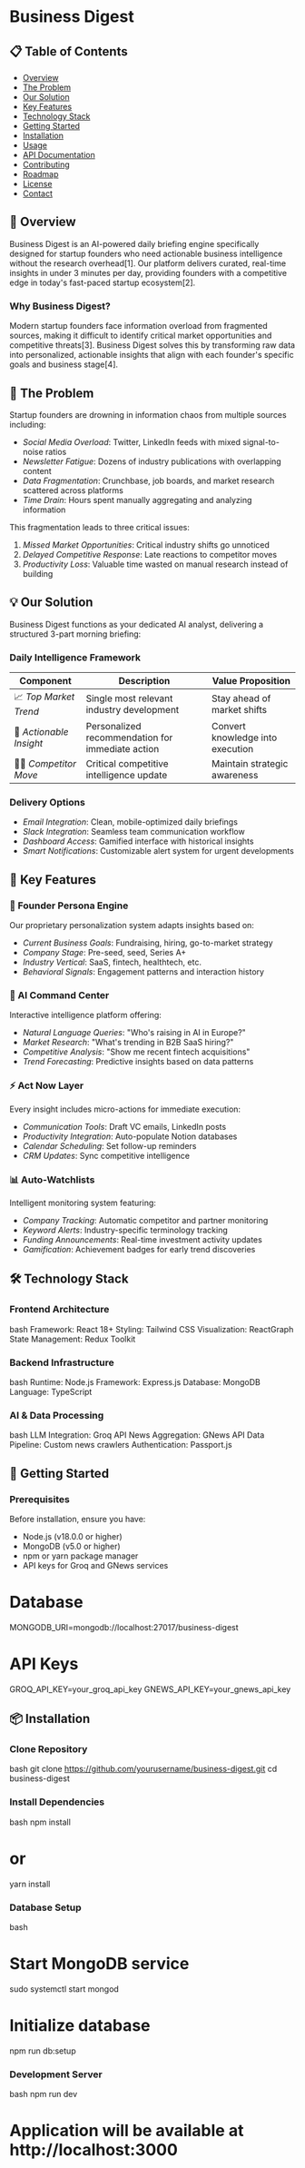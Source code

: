 # Business Digest

## 📋 Table of Contents

- [Overview](#overview)
- [The Problem](#the-problem)
- [Our Solution](#our-solution)
- [Key Features](#key-features)
- [Technology Stack](#technology-stack)
- [Getting Started](#getting-started)
- [Installation](#installation)
- [Usage](#usage)
- [API Documentation](#api-documentation)
- [Contributing](#contributing)
- [Roadmap](#roadmap)
- [License](#license)
- [Contact](#contact)

## 🚀 Overview

Business Digest is an AI-powered daily briefing engine specifically designed for startup founders who need actionable business intelligence without the research overhead[1]. Our platform delivers curated, real-time insights in under 3 minutes per day, providing founders with a competitive edge in today's fast-paced startup ecosystem[2].

### Why Business Digest?

Modern startup founders face information overload from fragmented sources, making it difficult to identify critical market opportunities and competitive threats[3]. Business Digest solves this by transforming raw data into personalized, actionable insights that align with each founder's specific goals and business stage[4].

## 🧠 The Problem

Startup founders are drowning in information chaos from multiple sources including:

- *Social Media Overload*: Twitter, LinkedIn feeds with mixed signal-to-noise ratios
- *Newsletter Fatigue*: Dozens of industry publications with overlapping content
- *Data Fragmentation*: Crunchbase, job boards, and market research scattered across platforms
- *Time Drain*: Hours spent manually aggregating and analyzing information

This fragmentation leads to three critical issues:

1. *Missed Market Opportunities*: Critical industry shifts go unnoticed
2. *Delayed Competitive Response*: Late reactions to competitor moves
3. *Productivity Loss*: Valuable time wasted on manual research instead of building

## 💡 Our Solution

Business Digest functions as your dedicated AI analyst, delivering a structured 3-part morning briefing:

### Daily Intelligence Framework

| Component | Description | Value Proposition |
|-----------|-------------|------------------|
| 📈 *Top Market Trend* | Single most relevant industry development | Stay ahead of market shifts |
| 🧠 *Actionable Insight* | Personalized recommendation for immediate action | Convert knowledge into execution |
| 🕵‍♂ *Competitor Move* | Critical competitive intelligence update | Maintain strategic awareness |

### Delivery Options

- *Email Integration*: Clean, mobile-optimized daily briefings
- *Slack Integration*: Seamless team communication workflow
- *Dashboard Access*: Gamified interface with historical insights
- *Smart Notifications*: Customizable alert system for urgent developments

## 🧬 Key Features

### 🎯 Founder Persona Engine

Our proprietary personalization system adapts insights based on:

- *Current Business Goals*: Fundraising, hiring, go-to-market strategy
- *Company Stage*: Pre-seed, seed, Series A+
- *Industry Vertical*: SaaS, fintech, healthtech, etc.
- *Behavioral Signals*: Engagement patterns and interaction history

### 🤖 AI Command Center

Interactive intelligence platform offering:

- *Natural Language Queries*: "Who's raising in AI in Europe?"
- *Market Research*: "What's trending in B2B SaaS hiring?"
- *Competitive Analysis*: "Show me recent fintech acquisitions"
- *Trend Forecasting*: Predictive insights based on data patterns

### ⚡ Act Now Layer

Every insight includes micro-actions for immediate execution:

- *Communication Tools*: Draft VC emails, LinkedIn posts
- *Productivity Integration*: Auto-populate Notion databases
- *Calendar Scheduling*: Set follow-up reminders
- *CRM Updates*: Sync competitive intelligence

### 📊 Auto-Watchlists

Intelligent monitoring system featuring:

- *Company Tracking*: Automatic competitor and partner monitoring
- *Keyword Alerts*: Industry-specific terminology tracking
- *Funding Announcements*: Real-time investment activity updates
- *Gamification*: Achievement badges for early trend discoveries


## 🛠 Technology Stack

### Frontend Architecture
bash
Framework: React 18+
Styling: Tailwind CSS
Visualization: ReactGraph
State Management: Redux Toolkit


### Backend Infrastructure
bash
Runtime: Node.js
Framework: Express.js
Database: MongoDB
Language: TypeScript


### AI & Data Processing
bash
LLM Integration: Groq API
News Aggregation: GNews API
Data Pipeline: Custom news crawlers
Authentication: Passport.js


## 🚀 Getting Started

### Prerequisites

Before installation, ensure you have:

- Node.js (v18.0.0 or higher)
- MongoDB (v5.0 or higher)
- npm or yarn package manager
- API keys for Groq and GNews services


# Database
MONGODB_URI=mongodb://localhost:27017/business-digest

# API Keys
GROQ_API_KEY=your_groq_api_key
GNEWS_API_KEY=your_gnews_api_key

## 📦 Installation

### Clone Repository
bash
git clone https://github.com/yourusername/business-digest.git
cd business-digest


### Install Dependencies
bash
npm install
# or
yarn install


### Database Setup
bash
# Start MongoDB service
sudo systemctl start mongod

# Initialize database
npm run db:setup


### Development Server
bash
npm run dev
# Application will be available at http://localhost:3000
